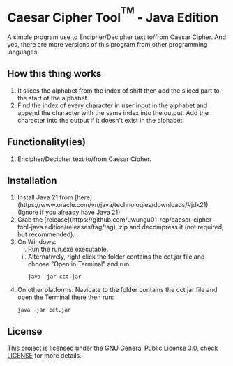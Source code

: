 # Caesar Cipher Tool<sup><sup>TM</sup></sup> - Java Edition
A simple program use to Encipher/Decipher text to/from Caesar Cipher. And yes, there are more versions of this program from other programming languages.

## How this thing works
1. It slices the alphabet from the index of shift then add the sliced part to the start of the alphabet.
2. Find the index of every character in user input in the alphabet and append the character with the same index into the output. Add the character into the output if it doesn't exist in the alphabet.

## Functionality(ies)
1. Encipher/Decipher text to/from Caesar Cipher.

## Installation
<ol type="1">
  <li>
    Install Java 21 from [here](https://www.oracle.com/vn/java/technologies/downloads/#jdk21). (Ignore if you already have Java 21)
  </li>
  <li>
    Grab the [release](https://github.com/uwungu01-rep/caesar-cipher-tool-java.edition/releases/tag/tag) .zip and decompress it (not required, but recommended).
  </li>
  <li>
    On Windows:
    <ol type="i">
      <li>
        Run the run.exe executable.
      </li>
      <li>
        Alternatively, right click the folder contains the cct.jar file and choose "Open in Terminal" and run:

```
java -jar cct.jar
```
  </li>
  </ol>
  </li>
  <li>
    On other platforms: Navigate to the folder contains the cct.jar file and open the Terminal there then run:
    
```
java -jar cct.jar
```
  </li>
</ol>

## License
This project is licensed under the GNU General Public License 3.0, check [LICENSE](LICENSE) for more details.
